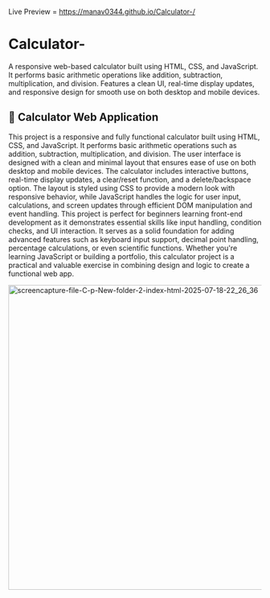 Live Preview = https://manav0344.github.io/Calculator-/


# Calculator-
A responsive web-based calculator built using HTML, CSS, and JavaScript. It performs basic arithmetic operations like addition, subtraction, multiplication, and division. Features a clean UI, real-time display updates, and responsive design for smooth use on both desktop and mobile devices.
## 🔢 Calculator Web Application

This project is a responsive and fully functional calculator built using HTML, CSS, and JavaScript. It performs basic arithmetic operations such as addition, subtraction, multiplication, and division. The user interface is designed with a clean and minimal layout that ensures ease of use on both desktop and mobile devices. The calculator includes interactive buttons, real-time display updates, a clear/reset function, and a delete/backspace option. The layout is styled using CSS to provide a modern look with responsive behavior, while JavaScript handles the logic for user input, calculations, and screen updates through efficient DOM manipulation and event handling. This project is perfect for beginners learning front-end development as it demonstrates essential skills like input handling, condition checks, and UI interaction. It serves as a solid foundation for adding advanced features such as keyboard input support, decimal point handling, percentage calculations, or even scientific functions. Whether you're learning JavaScript or building a portfolio, this calculator project is a practical and valuable exercise in combining design and logic to create a functional web app.


<img width="1366" height="606" alt="screencapture-file-C-p-New-folder-2-index-html-2025-07-18-22_26_36" src="https://github.com/user-attachments/assets/17195890-e94d-4998-a33a-5c1fa613bf37" />
